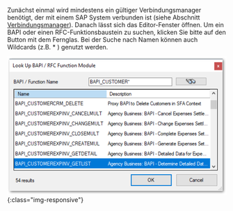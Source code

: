 Zunächst einmal wird mindestens ein gültiger Verbindungsmanager benötigt, der mit einem SAP System verbunden ist (siehe Abschnitt [Verbindungsmanager](../sap-verbindung/verbindungsmanager)). Danach lässt sich das Editor-Fenster öffnen. Um ein BAPI oder einen RFC-Funktionsbaustein zu suchen, klicken Sie bitte auf den Button mit dem Fernglas. Bei der Suche nach Namen können auch Wildcards (z.B. * ) genutzt werden.

![BAPI-Search](/img/content/BAPI-Search.png){:class="img-responsive"}
